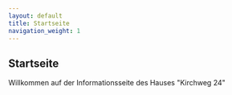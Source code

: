 ```yaml
---
layout: default
title: Startseite
navigation_weight: 1
---
```

## Startseite

Willkommen auf der Informationsseite des Hauses "Kirchweg 24"
